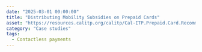 ```yaml
---
date: "2025-03-01 00:00:00"
title: "Distributing Mobility Subsidies on Prepaid Cards"
asset: "https://resources.calitp.org/calitp/Cal-ITP.Prepaid.Card.Recommendations.pdf"
category: "Case studies"
tags:
  - Contactless payments
---
```

